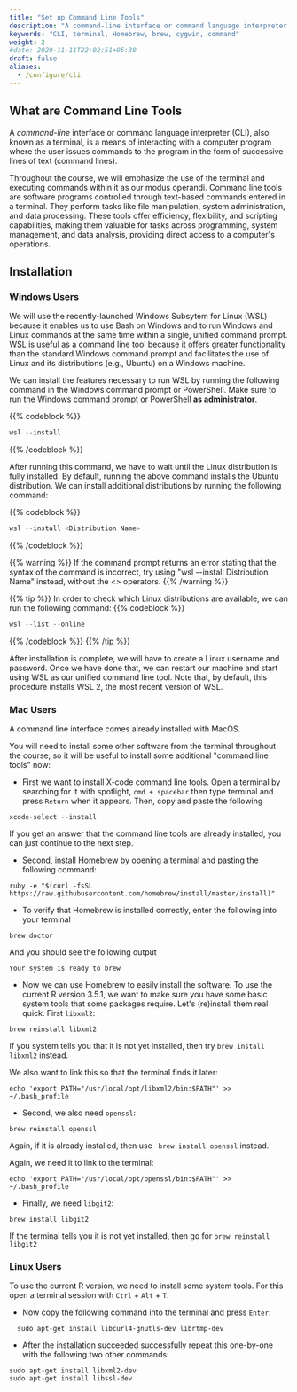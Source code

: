 ```yaml
---
title: "Set up Command Line Tools"
description: "A command-line interface or command language interpreter (CLI), also known as a terminal, is a means of interacting with a computer program."
keywords: "CLI, terminal, Homebrew, brew, cygwin, command"
weight: 2
#date: 2020-11-11T22:02:51+05:30
draft: false
aliases:
  - /configure/cli
---
```


## What are Command Line Tools

A *command-line* interface or command language interpreter (CLI), also known as a terminal, is a means of interacting with a computer program where the user issues commands to the program in the form of successive lines of text (command lines).

Throughout the course, we will emphasize the use of the terminal and executing commands within it as our modus operandi. Command line tools are software programs controlled through text-based commands entered in a terminal. They perform tasks like file manipulation, system administration, and data processing. These tools offer efficiency, flexibility, and scripting capabilities, making them valuable for tasks across programming, system management, and data analysis, providing direct access to a computer's operations.

## Installation

### Windows Users

We will use the recently-launched Windows Subsytem for Linux (WSL) because it enables us to use Bash on Windows and to run Windows and Linux commands at the same time within a single, unified command prompt. WSL is useful as a command line tool because it offers greater functionality than the standard Windows command prompt and facilitates the use of Linux and its distributions (e.g., Ubuntu) on a Windows machine. 

We can install the features necessary to run WSL by running the following command in the Windows command prompt or PowerShell. Make sure to run the Windows command prompt or PowerShell **as administrator**. 

{{% codeblock %}}
```powershell
wsl --install
```
{{% /codeblock %}}

After running this command, we have to wait until the Linux distribution is fully installed. By default, running the above command installs the Ubuntu distribution. We can install additional distributions by running the following command:

{{% codeblock %}}
```powershell
wsl --install <Distribution Name>
```
{{% /codeblock %}}

{{% warning %}}
If the command prompt returns an error stating that the syntax of the command is incorrect, try using "wsl --install Distribution Name" instead, without the <> operators. 
{{% /warning %}}

{{% tip %}}
In order to check which Linux distributions are available, we can run the following command:
{{% codeblock %}}
```powershell
wsl --list --online
```
{{% /codeblock %}}
{{% /tip %}}

After installation is complete, we will have to create a Linux username and password. Once we have done that, we can restart our machine and start using WSL as our unified command line tool. Note that, by default, this procedure installs WSL 2, the most recent version of WSL. 

### Mac Users

A command line interface comes already installed with MacOS.

You will need to install some other software from the terminal throughout the course, so it will be useful to install some additional "command line tools" now:

*   First we want to install X-code command line tools. Open a terminal by searching for it with spotlight, `cmd + spacebar` then type terminal and press `Return` when it appears. Then, copy and paste the following

```
xcode-select --install
```

If you get an answer that the command line tools are already installed, you can just continue to the next step.

* Second, install [Homebrew](https://brew.sh) by opening a terminal and pasting the following command:

```
ruby -e "$(curl -fsSL https://raw.githubusercontent.com/homebrew/install/master/install)"
```

* To verify that Homebrew is installed correctly, enter the following into your terminal
```
brew doctor
```
And you should see the following output
```
Your system is ready to brew
```

* Now we can use Homebrew to easily install the software. To use the current R version 3.5.1, we want to make sure you have some basic system tools that some packages require. Let's (re)install them real quick. First `libxml2`:

```
brew reinstall libxml2
```

If you system tells you that it is not yet installed, then try  ```brew install libxml2``` instead.

We also want to link this so that the terminal finds it later:

```
echo 'export PATH="/usr/local/opt/libxml2/bin:$PATH"' >> ~/.bash_profile
```

* Second, we also need `openssl`:

```
brew reinstall openssl
```
Again, if it is already installed, then use ``` brew install openssl``` instead.

Again, we need it to link to the terminal:

```
echo 'export PATH="/usr/local/opt/openssl/bin:$PATH"' >> ~/.bash_profile
```



* Finally, we need `libgit2`:

```
brew install libgit2
```

If the terminal tells you it is not yet installed, then go for ```brew reinstall libgit2```

### Linux Users

To use the current R version, we need to install some system tools. For this open a terminal session with `Ctrl` + `Alt` + `T`.

* Now copy the following command into the terminal and press `Enter`:

```
  sudo apt-get install libcurl4-gnutls-dev librtmp-dev
```

* After the installation succeeded successfully repeat this one-by-one with the following two other commands:

```
sudo apt-get install libxml2-dev
sudo apt-get install libssl-dev
```
